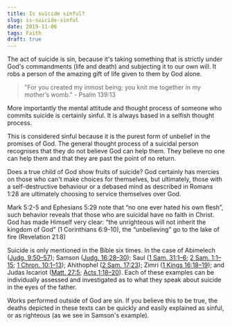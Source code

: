 ```yaml
---
title: Is suicide sinful?
slug: is-suicide-sinful
date: 2019-11-06
tags: Faith
draft: true
---
```


The act of suicide is sin, because it's taking something that is strictly under God's commandments (life and death) and subjecting it to our own will. It robs a person of the amazing gift of life given to them by God alone.

> "For you created my inmost being; you knit me together in my mother’s womb." - Psalm 139:13

More importantly the mental attitude and thought process of someone who commits suicide is certainly sinful. It is always based in a selfish thought process.

This is considered sinful because it is the purest form of unbelief in the promises of God. The general thought process of a suicidal person recognises that they do not believe God can help them. They believe no one can help them and that they are past the point of no return.

Does a true child of God show fruits of suicide? God certainly has mercies on those who can't make choices for themselves, but ultimately, those with a self-destructive behaviour or a debased mind as described in Romans 1:28 are ultimately choosing to service themselves over God.

Mark 5:2-5 and Ephesians 5:29 note that “no one ever hated his own flesh”, such behavior reveals that those who are suicidal have no faith in Christ. God has made Himself very clear: “the unrighteous will not inherit the kingdom of God” (1 Corinthians 6:9-10), the “unbelieving” go to the lake of fire (Revelation 21:8)

Suicide is only mentioned in the Bible six times. In the case of Abimelech ([Judg. 9:50–57](https://www.esv.org/Judg.%209%3A50%E2%80%9357/)); Samson ([Judg. 16:28–30](https://www.esv.org/Judg.%2016%3A28%E2%80%9330/)); Saul ([1 Sam. 31:1–6](https://www.esv.org/1%20Sam.%2031%3A1%E2%80%936/); [2 Sam. 1:1–15](https://www.esv.org/2%20Sam.%201%3A1%E2%80%9315/); [1 Chron. 10:1–13](https://www.esv.org/1%20Chron.%2010%3A1%E2%80%9313/)); Ahithophel ([2 Sam. 17:23](https://www.esv.org/2%20Sam.%2017%3A23/)); Zimri ([1 Kings 16:18–19](https://www.esv.org/1%20Kings%2016%3A18%E2%80%9319/)); and Judas Iscariot ([Matt. 27:5](https://www.esv.org/Matt.%2027%3A5/); [Acts 1:18–20](https://www.esv.org/Acts%201%3A18%E2%80%9320/)). Each of these examples can be individually assessed and investigated as to what they speak about suicide in the eyes of the father.

Works performed outside of God are sin. If you believe this to be true, the deaths depicted in these texts can be quickly and easily explained as sinful, or as righteous (as we see in Samson's example).
